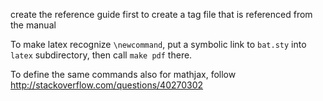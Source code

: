 create the reference guide first to create a tag file that is referenced from the manual

To make latex recognize `\newcommand`, put a symbolic link to `bat.sty` into `latex` subdirectory, then call `make pdf` there.

To define the same commands also for mathjax, follow http://stackoverflow.com/questions/40270302
